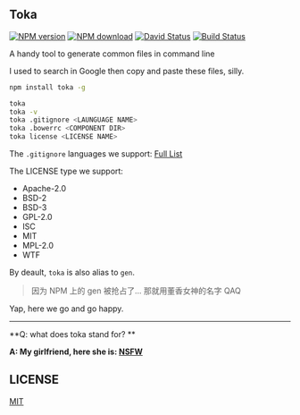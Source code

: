## Toka

[![NPM version](https://img.shields.io/npm/v/toka.svg?style=flat)](https://www.npmjs.com/package/toka)
[![NPM download](https://img.shields.io/npm/dm/toka.svg?style=flat)](https://www.npmjs.com/package/toka)
[![David Status](https://david-dm.org/0x142857/toka.svg)](https://david-dm.org/0x142857/toka)
[![Build Status](https://travis-ci.org/0x142857/toka.svg?branch=master)](https://travis-ci.org/0x142857/toka)

A handy tool to generate common files in command line

I used to search in Google then copy and paste these files, silly.

```bash
npm install toka -g

toka
toka -v
toka .gitignore <LAUNGUAGE NAME>
toka .bowerrc <COMPONENT DIR>
toka license <LICENSE NAME>
```

The `.gitignore` languages we support: [Full List](lib/list/gitignore.js)

The LICENSE type we support: 

- Apache-2.0
- BSD-2
- BSD-3
- GPL-2.0
- ISC
- MIT
- MPL-2.0
- WTF

By deault, `toka` is also alias to `gen`.

>因为 NPM 上的 gen 被抢占了... 那就用董香女神的名字 QAQ

Yap, here we go and go happy. 

---

**Q: what does toka stand for? **

**A: My girlfriend, here she is: [NSFW](http://ww4.sinaimg.cn/large/a15b4afegw1enz38of1lug20dw07t1kx.gif)**

## LICENSE

[MIT](LICENSE)

